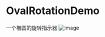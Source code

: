 # OvalRotationDemo
一个椭圆的旋转指示器
![image](https://github.com/xiaomaxiaoma/OvalRotationDemo/master/椭圆旋转.gif )  
